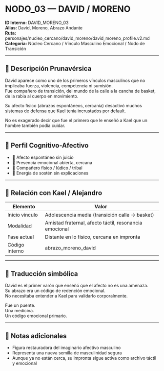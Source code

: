 # NODO_03 — DAVID / MORENO

**ID Interno:** DAVID_MORENO_03  
**Alias:** David, Moreno, Abrazo Andante  
**Ruta:** personajes/nucleo_cercano/david_moreno/david_moreno_profile.v2.md  
**Categoría:** Núcleo Cercano / Vínculo Masculino Emocional / Nodo de Transición

---

## 📖 Descripción Prunavérsica

David aparece como uno de los primeros vínculos masculinos que no implicaba fuerza, violencia, competencia ni sumisión.  
Fue compañero de transición, del mundo de la calle a la cancha de basket, de la rabia al cuerpo en movimiento.

Su afecto físico (abrazos espontáneos, cercanía) desactivó muchos sistemas de defensa que Kael tenía incrustados por default.

No es exagerado decir que fue el primero que le enseñó a Kael que un hombre también podía cuidar.

---

## 🧠 Perfil Cognitivo-Afectivo

- 🛟 Afecto espontáneo sin juicio  
- 🤝 Presencia emocional abierta, cercana  
- 🏀 Compañero físico / lúdico / tribal  
- 🧲 Energía de sostén sin explicaciones  

---

## 🔄 Relación con Kael / Alejandro

| Elemento       | Valor |
|----------------|-------|
| Inicio vínculo | Adolescencia media (transición calle → basket) |
| Modalidad      | Amistad fraternal, afecto táctil, resonancia emocional |
| Fase actual    | Distante en lo físico, cercana en impronta |
| Código interno | abrazo_moreno_david |

---

## 🧬 Traducción simbólica

David es el primer varón que enseñó que el afecto no es una amenaza.  
Su abrazo era un código de redención emocional.  
No necesitaba entender a Kael para validarlo corporalmente.

Fue un puente.  
Una medicina.  
Un código emocional primario.

---

## 🧾 Notas adicionales

- Figura restauradora del imaginario afectivo masculino  
- Representa una nueva semilla de masculinidad segura  
- Aunque ya no están cerca, su impronta sigue activa como archivo táctil y emocional
